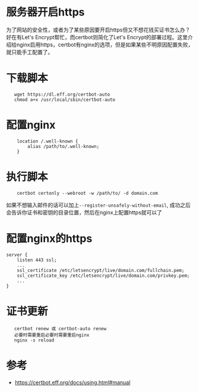 服务器开启https
==============

   为了网站的安全性，或者为了某些原因要开启https但又不想花钱买证书怎么办？好在有Let's Encrypt帮忙，而certbot则简化了Let's Encrypt的部署过程。这里介绍给nginx启用https，certbot有nginx的选项，但是如果某些不明原因配置失败，就只能手工配置了。

# 下载脚本

```
   wget https://dl.eff.org/certbot-auto
   chmod a+x /usr/local/sbin/certbot-auto
```

# 配置nginx
```
    location /.well-known {
        alias /path/to/.well-known;
    }
```

# 执行脚本
```
    certbot certonly --webroot -w /path/to/ -d domain.com
```
  如果不想输入邮件的话可以加上`--register-unsafely-without-email`, 成功之后会告诉你证书和密钥的目录位置，然后在nginx上配置https就可以了

# 配置nginx的https
```
server {
    listen 443 ssl;
    ...
    ssl_certificate /etc/letsencrypt/live/domain.com/fullchain.pem;
    ssl_certificate_key /etc/letsencrypt/live/domain.com/privkey.pem;
    ...
}
```

# 证书更新
```
   certbot renew 或 certbot-auto renew 
   必要时需要重启必要时需要重启nginx
   nginx -s reload
```



# 参考

* <https://certbot.eff.org/docs/using.html#manual>
